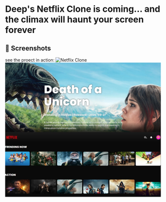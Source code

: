 # Deep's Netflix Clone is coming… and the climax will haunt your screen forever
## 📸 Screenshots

see the proect in action:
![Netflix Clone](netflix-scary.jpg)
![Netflix Clone](netflix%20scary.jpg)



